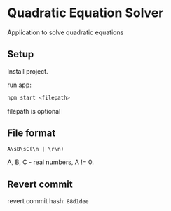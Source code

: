 # Quadratic Equation Solver 
Application to solve quadratic equations

## Setup

Install project.

run app: 
```bash
npm start <filepath>
```
filepath is optional

## File format

```
A\sB\sC(\n | \r\n)
```
A, B, C - real numbers, A != 0.

## Revert commit

revert commit hash: `88d1dee`
